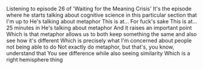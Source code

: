 Listening to episode 26 of 'Waiting for the Meaning Crisis'
It's the episode where he starts talking about cognitive science in this particular section that I'm up to
He's talking about metaphor
This is at...
For fuck's sake
This is at...
25 minutes in
He's talking about metaphor
And it raises an important point
Which is that metaphor allows us to both keep something the same and also see how it's different
Which is precisely what I'm concerned about people not being able to do
Not exactly do metaphor, but that's, you know, understand that
You see difference while also seeing similarity
Which is a right hemisphere thing
